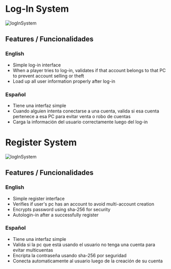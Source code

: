 # Log-In System
![logInSystem](https://i.imgur.com/MNk6Uhw.png)
## Features / Funcionalidades
### English
- Simple log-in interface
- When a player tries to log-in, validates if that account belongs to that PC to prevent account selling or theft
- Load up all user information properly after log-in

### Español
- Tiene una interfaz simple
- Cuando alguien intenta conectarse a una cuenta, valida si esa cuenta pertenece a esa PC para evitar venta o robo de cuentas
- Carga la información del usuario correctamente luego del log-in

# Register System
![logInSystem](https://i.imgur.com/n1r9NNL.png)
## Features / Funcionalidades
### English
- Simple register interface
- Verifies if user's pc has an account to avoid multi-account creation
- Encrypts password using sha-256 for security
- Autologin-in after a successfully register
### Español
- Tiene una interfaz simple
- Valida si la pc que está usando el usuario no tenga una cuenta para evitar multicuentas
- Encripta la contraseña usando sha-256 por seguridad
- Conecta automaticamente al usuario luego de la creación de su cuenta
